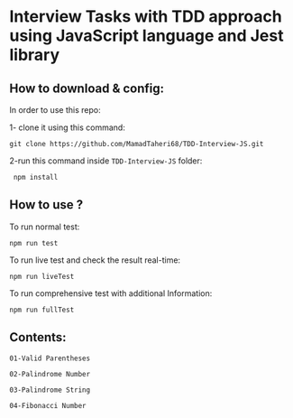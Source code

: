 # Interview Tasks with TDD approach using JavaScript language and Jest library 

## How to download & config:

In order to use this repo:

1- clone it using this command:

    git clone https://github.com/MamadTaheri68/TDD-Interview-JS.git

2-run this command inside `TDD-Interview-JS` folder:

     npm install

## How to use ?

To run normal test: 

    npm run test

To run live test and check the result real-time: 

    npm run liveTest

To run comprehensive test with additional Information:

    npm run fullTest

## Contents:
    01-Valid Parentheses

    02-Palindrome Number

    03-Palindrome String

    04-Fibonacci Number